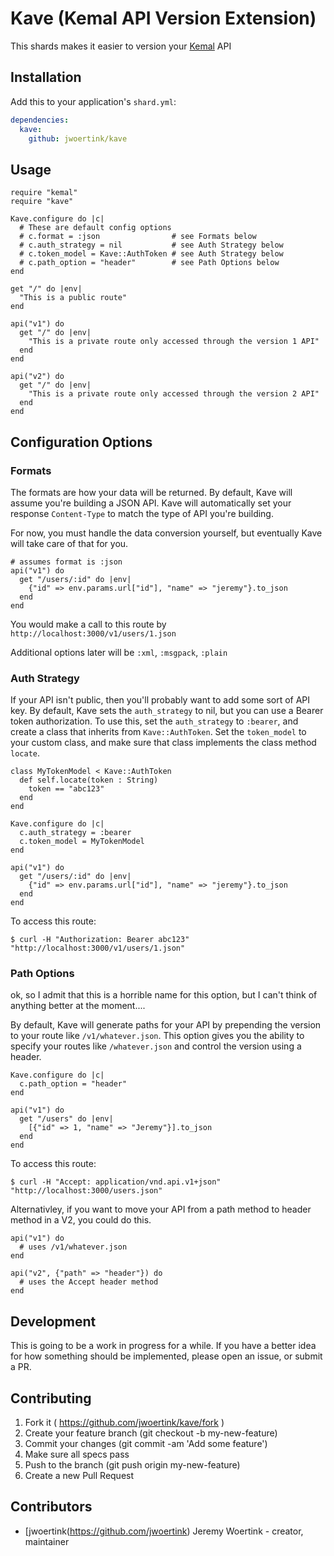 # Kave (Kemal API Version Extension)

This shards makes it easier to version your [Kemal](http://kemalcr.com/) API

## Installation

Add this to your application's `shard.yml`:

```yaml
dependencies:
  kave:
    github: jwoertink/kave
```


## Usage

```crystal
require "kemal"
require "kave"

Kave.configure do |c|
  # These are default config options
  # c.format = :json                # see Formats below
  # c.auth_strategy = nil           # see Auth Strategy below
  # c.token_model = Kave::AuthToken # see Auth Strategy below
  # c.path_option = "header"        # see Path Options below
end

get "/" do |env|
  "This is a public route"
end

api("v1") do
  get "/" do |env|
    "This is a private route only accessed through the version 1 API"
  end
end

api("v2") do
  get "/" do |env|
    "This is a private route only accessed through the version 2 API"
  end
end
```

## Configuration Options

### Formats
The formats are how your data will be returned. By default, Kave will assume you're building a JSON API.
Kave will automatically set your response `Content-Type` to match the type of API you're building. 

For now, you must handle the data conversion yourself, but eventually Kave will take care of that for you. 

```crystal
# assumes format is :json
api("v1") do
  get "/users/:id" do |env|
    {"id" => env.params.url["id"], "name" => "jeremy"}.to_json
  end
end
```

You would make a call to this route by `http://localhost:3000/v1/users/1.json`

Additional options later will be `:xml`, `:msgpack`, `:plain`

### Auth Strategy
If your API isn't public, then you'll probably want to add some sort of API key. By default, Kave sets the `auth_strategy` to nil, but you can use a Bearer token authorization. To use this, set the `auth_strategy` to `:bearer`, and create a class that inherits from `Kave::AuthToken`. Set the `token_model` to your custom class, and make sure that class implements the class method `locate`.

```crystal
class MyTokenModel < Kave::AuthToken
  def self.locate(token : String)
    token == "abc123"
  end
end

Kave.configure do |c|
  c.auth_strategy = :bearer
  c.token_model = MyTokenModel
end

api("v1") do
  get "/users/:id" do |env|
    {"id" => env.params.url["id"], "name" => "jeremy"}.to_json
  end
end
```

To access this route:
```text
$ curl -H "Authorization: Bearer abc123" "http://localhost:3000/v1/users/1.json"
```

### Path Options

ok, so I admit that this is a horrible name for this option, but I can't think of anything better at the moment....

By default, Kave will generate paths for your API by prepending the version to your route like `/v1/whatever.json`. This option gives you the ability to specify your routes like `/whatever.json` and control the version using a header.

```crystal
Kave.configure do |c|
  c.path_option = "header"
end

api("v1") do
  get "/users" do |env|
    [{"id" => 1, "name" => "Jeremy"}].to_json
  end
end
```

To access this route:
```text
$ curl -H "Accept: application/vnd.api.v1+json" "http://localhost:3000/users.json"
```

Alternativley, if you want to move your API from a path method to header method in a V2, you could do this.

```crystal
api("v1") do
  # uses /v1/whatever.json
end

api("v2", {"path" => "header"}) do
  # uses the Accept header method
end
```

## Development

This is going to be a work in progress for a while. If you have a better idea for how something should be implemented, please open an issue, or submit a PR.

## Contributing

1. Fork it ( https://github.com/jwoertink/kave/fork )
2. Create your feature branch (git checkout -b my-new-feature)
3. Commit your changes (git commit -am 'Add some feature')
4. Make sure all specs pass
5. Push to the branch (git push origin my-new-feature)
6. Create a new Pull Request

## Contributors

- [jwoertink(https://github.com/jwoertink) Jeremy Woertink - creator, maintainer
